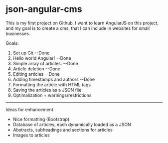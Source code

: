 json-angular-cms
================

This is my first project on Github. I want to learn AngularJS on this project, 
and my goal is to create a cms, that I can include in websites for small businesses.

Goals:

1. Set up Git --Done
2. Hello world Angular! --Done
3. Simple array of articles. --Done
4. Article deletion --Done
5. Editing articles --Done
6. Adding timestamps and authors --Done
7. Formatting the article with HTML tags
8. Saving the articles as a JSON file
9. Optimalization + warnings/restrictions

----------
Ideas for enhancement

- Nice formatting (Bootstrap)
- Database of articles, each dynamically loaded as a JSON
- Abstracts, subheadings and sections for articles
- Images to articles
